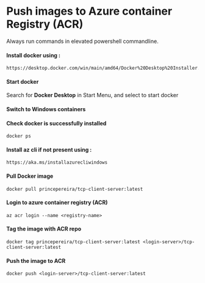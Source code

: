 # Push images to Azure container Registry (ACR)

Always run commands in elevated powershell commandline.

#### Install docker using : 
```
https://desktop.docker.com/win/main/amd64/Docker%20Desktop%20Installer.exe
```

#### Start docker
Search for __Docker Desktop__ in Start Menu, and select to start docker

#### Switch to Windows containers 

#### Check docker is successfully installed
```
docker ps
```

#### Install az cli if not present using : 
```
https://aka.ms/installazurecliwindows
```

#### Pull Docker image
```
docker pull princepereira/tcp-client-server:latest
```

#### Login to azure container registry (ACR)
```
az acr login --name <registry-name>
```
 
#### Tag the image with ACR repo
```
docker tag princepereira/tcp-client-server:latest <login-server>/tcp-client-server:latest
```

#### Push the image to ACR
```
docker push <login-server>/tcp-client-server:latest
```
